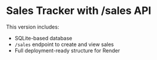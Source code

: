 # Sales Tracker with /sales API

This version includes:
- SQLite-based database
- `/sales` endpoint to create and view sales
- Full deployment-ready structure for Render
